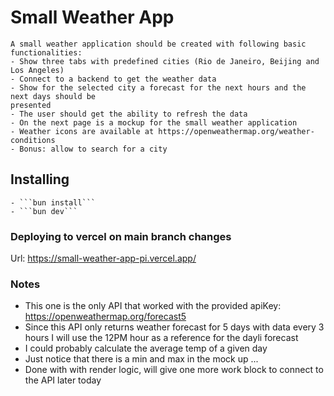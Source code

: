 # Small Weather App
	A small weather application should be created with following basic functionalities:
	- Show three tabs with predefined cities (Rio de Janeiro, Beijing and Los Angeles)
	- Connect to a backend to get the weather data
	- Show for the selected city a forecast for the next hours and the next days should be
	presented
	- The user should get the ability to refresh the data
	- On the next page is a mockup for the small weather application
	- Weather icons are available at https://openweathermap.org/weather-conditions
	- Bonus: allow to search for a city

## Installing

	- ```bun install```
	- ```bun dev```

### Deploying to vercel on main branch changes
Url: https://small-weather-app-pi.vercel.app/

### Notes
- This one is the only API that worked with the provided apiKey: https://openweathermap.org/forecast5
- Since this API  only returns weather forecast for 5 days with data every 3 hours I will use the 12PM hour as a reference for the dayli forecast
- I could probably calculate the average temp of a given day 
- Just notice that there is a min and max in the mock up ...
- Done with with render logic, will give one more work block to connect to the API later today